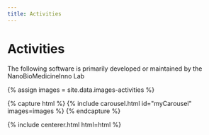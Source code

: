 ```yaml
---
title: Activities
---
```


# Activities

The following software is primarily developed or maintained by the NanoBioMedicineInno Lab

{% assign images = site.data.images-activities %}

{% capture html %}
{% include carousel.html id="myCarousel" images=images %}
{% endcapture %}

{% include centerer.html html=html %}